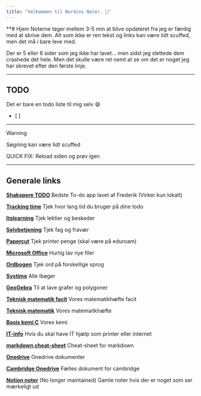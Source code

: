 ```yaml
---
title: "Velkommen til Nordins Noter. 👋"
---
```

**# Hjem
Noterne tager mellem 3-5 min at blive opdateret fra jeg er færdig med at skrive dem.
Alt som ikke er ren tekst og links kan være lidt scuffed, men det må i bare leve med.

Der er 5 eller 6 sider som jeg ikke har lavet... men sidst jeg slettede dem crashede det hele.
Men det skulle være ret nemt at se om det er noget jeg har skrevet efter den første linje.

--- 

## TODO
Det er bare en todo liste til mig selv 😄
 - [ ] 

--- 

>[!warning]
>Søgning kan være lidt scuffed
>
>QUICK FIX: Reload siden og prøv igen

--- 
## Generale links
[**Shakspere TODO**](file:///C:/Users/Nordin/OneDrive/School/Shakspere%20To-Do%20v1.0/shakspere.html) Bedste To-do app lavet af Frederik (Virker kun lokalt)

[**Tracking time**](https://pro.trackingtime.co/#/hours) Tjek hvor lang tid du bruger på dine todo

[**Itslearning**](https://aarhustech.itslearning.com/main.aspx?TextURL=CourseCards) Tjek lektier og beskeder

[**Selvbetjening**](https://selvbetjening.aarhustech.dk/loggedin/default.aspx) Tjek fag og fravær

[**Papercut**](https://papercut.aarhustech.dk:9192/app) Tjek printer penge (skal være på eduroam)

[**Microsoft Office**](https://www.office.com/?auth=1) Hurtig lav nye filer

[**Ordbogen**](https://www.ordbogen.com/en/) Tjek ord på forskellige sprog

[**Systime**](https://konto.systime.dk/index.php?id=494) Alle Ibøger

[**GeoGebra**](https://www.geogebra.org/classic?lang=en) Til at lave grafer og polygoner

[**Teknisk matematik facit**](https://tstaarhustech-my.sharepoint.com/personal/mka_aarhustech_dk/_layouts/15/onedrive.aspx?FolderCTID=0x0120000AA418455CCACB408C46F74A43B8136B&id=%2Fpersonal%2Fmka%5Faarhustech%5Fdk%2FDocuments%2F22R%2F22RInfoMappe%2FTeknisk%20Matematik%204%20Facit%2Epdf&parent=%2Fpersonal%2Fmka%5Faarhustech%5Fdk%2FDocuments%2F22R%2F22RInfoMappe "https://tstaarhustech-my.sharepoint.com/personal/mka_aarhustech_dk/_layouts/15/onedrive.aspx?FolderCTID=0x0120000AA418455CCACB408C46F74A43B8136B&id=%2Fpersonal%2Fmka%5Faarhustech%5Fdk%2FDocuments%2F22R%2F22RInfoMappe%2FTeknisk%20Matematik%204%20Facit%2Epdf&parent=%2Fpersonal%2Fmka%5Faarhustech%5Fdk%2FDocuments%2F22R%2F22RInfoMappe") Vores matematikhæfte facit

[**Teknisk matematik**](https://tstaarhustech-my.sharepoint.com/personal/mka_aarhustech_dk/_layouts/15/onedrive.aspx?FolderCTID=0x0120000AA418455CCACB408C46F74A43B8136B&id=%2Fpersonal%2Fmka%5Faarhustech%5Fdk%2FDocuments%2F22R%2F22RInfoMappe%2FTeknisk%20Matematik%204%2Epdf&parent=%2Fpersonal%2Fmka%5Faarhustech%5Fdk%2FDocuments%2F22R%2F22RInfoMappe "https://tstaarhustech-my.sharepoint.com/personal/mka_aarhustech_dk/_layouts/15/onedrive.aspx?FolderCTID=0x0120000AA418455CCACB408C46F74A43B8136B&id=%2Fpersonal%2Fmka%5Faarhustech%5Fdk%2FDocuments%2F22R%2F22RInfoMappe%2FTeknisk%20Matematik%204%2Epdf&parent=%2Fpersonal%2Fmka%5Faarhustech%5Fdk%2FDocuments%2F22R%2F22RInfoMappe") Vores matemaitkhæfte

[**Basis kemi C**](file:///C:/Users/nordi/Downloads/vdoc.pub_basiskemi-c.pdf)  Vores kemi 

[**IT-info**](https://aarhustech.itslearning.com/eportfolio/427803/itinfo) Hvis du skal have IT hjælp som printer eller internet 

[**markdown cheat-sheet**](https://www.markdownguide.org/cheat-sheet/) Cheat-sheet for markdown

[**Onedrive**]([Skole](https://tstaarhustech-my.sharepoint.com/:f:/g/personal/at101823_edu_aarhustech_dk/ErzaAos3f-hFl_BKjemb7ucBadBtFiQO8M-C6yeLcNdtMw?e=7usPU7)) Onedrive dokumenter

[**Cambridge Onedrive**](https://tstaarhustech-my.sharepoint.com/personal/kasp933i_edu_aarhustech_dk/_layouts/15/onedrive.aspx?id=%2Fpersonal%2Fkasp933i%5Fedu%5Faarhustech%5Fdk%2FDocuments%2F1%20HTX%20fag%2FCambridge%20english%2FCamb%20English&ga=1) Fælles dokument for cambridge

[**Notion noter**](https://nordinmp.notion.site/nordinmp/Skole-dashboard-87cc63aa4e1f4836b6846be8fc894710) (No longer maintained) Gamle noter hvis der er noget som ser mærkeligt ud
